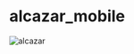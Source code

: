 # alcazar_mobile

![alcazar](https://github.com/hydev777/alcazar/assets/84458390/3bbdd7c0-5a97-4d42-93ad-8a0941e92d40)

